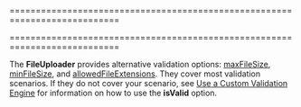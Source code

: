 ===========================================================================
<!--merge--><!--/merge-->
===========================================================================

<!--fullDescription-->
The **FileUploader** provides alternative validation options: [maxFileSize](/Documentation/ApiReference/UI_Widgets/dxFileUploader/Configuration/#maxFileSize), [minFileSize](/Documentation/ApiReference/UI_Widgets/dxFileUploader/Configuration/#minFileSize), and [allowedFileExtensions](/Documentation/ApiReference/UI_Widgets/dxFileUploader/Configuration/#allowedFileExtensions). They cover most validation scenarios. If they do not cover your scenario, see [Use a Custom Validation Engine](/Documentation/Guide/Widgets/Common/UI_Widgets/Data_Validation/#Use_a_Custom_Validation_Engine) for information on how to use the **isValid** option.
<!--/fullDescription-->
